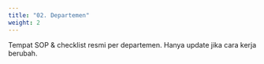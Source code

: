 ```yaml
---
title: "02. Departemen"
weight: 2
---
```

Tempat SOP & checklist resmi per departemen. Hanya update jika cara kerja berubah.
